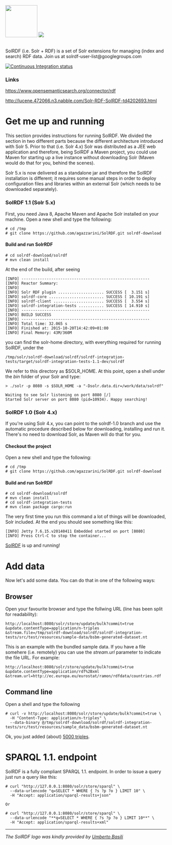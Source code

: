 <p><img src="https://cloud.githubusercontent.com/assets/7569632/7524584/5971e1ba-f503-11e4-940e-72e808677c48.png" width="100" height="100"/>
<img src="https://cloud.githubusercontent.com/assets/7569632/7532363/51104a30-f566-11e4-8481-229f64064905.png">
</p>
<br/>
SolRDF (i.e. Solr + RDF) is a set of Solr extensions for managing (index and search) RDF data. Join us at solrdf-user-list@googlegroups.com

[![Continuous Integration status](https://travis-ci.org/agazzarini/SolRDF.svg?branch=master)](https://travis-ci.org/agazzarini/SolRDF)

### Links

https://www.opensemanticsearch.org/connector/rdf

http://lucene.472066.n3.nabble.com/Solr-RDF-SolRDF-td4202693.html

# Get me up and running
This section provides instructions for running SolRDF. We divided the section in two different parts because the different architecture introduced with Solr 5. Prior to that (i.e. Solr 4.x) Solr was distributed as a JEE web application and therefore, being SolRDF a Maven project, you could use Maven for starting up a live instance without downloading Solr (Maven would do that for you, behind the scenes). 

Solr 5.x is now delivered as a standalone jar and therefore the SolRDF installation is different; it requires some manual steps in order to deploy configuration files and libraries within an external Solr (which needs to be downloaded separately).    

### SolRDF 1.1 (Solr 5.x)
First, you need Java 8, Apache Maven and Apache Solr installed on your machine.
Open a new shell and type the following:     

```
# cd /tmp
# git clone https://github.com/agazzarini/SolRDF.git solrdf-download
```  
#### Build and run SolrRDF    

```
# cd solrdf-download/solrdf
# mvn clean install

```
At the end of the build, after seeing

```
[INFO] --------------------------------------------------------
[INFO] Reactor Summary:
[INFO] 
[INFO] Solr RDF plugin .................... SUCCESS [  3.151 s]
[INFO] solrdf-core ........................ SUCCESS [ 10.191 s]
[INFO] solrdf-client ...................... SUCCESS [  3.554 s]
[INFO] solrdf-integration-tests ........... SUCCESS [ 14.910 s]
[INFO] --------------------------------------------------------
[INFO] BUILD SUCCESS
[INFO] --------------------------------------------------------  
[INFO] Total time: 32.065 s
[INFO] Finished at: 2015-10-20T14:42:09+01:00
[INFO] Final Memory: 43M/360M
```

you can find the solr-home directory, with everything required for running SolRDF, under the 

```
/tmp/solr/solrdf-download/solrdf/solrdf-integration-tests/target/solrdf-integration-tests-1.1-dev/solrdf
```
We refer to this directory as $SOLR_HOME. 
At this point, open a shell under the _bin_ folder of your Solr and type:

```
> ./solr -p 8080 -s $SOLR_HOME -a "-Dsolr.data.dir=/work/data/solrdf"

Waiting to see Solr listening on port 8080 [/]  
Started Solr server on port 8080 (pid=10934). Happy searching!

```

### SolRDF 1.0 (Solr 4.x)
If you're using Solr 4.x, you can point to the solrdf-1.0 branch and use the automatic procedure described below for downloading, installing and run it. There's no need to download Solr, as Maven will do that for you.

#### Checkout the project    
Open a new shell and type the following:   

```
# cd /tmp
# git clone https://github.com/agazzarini/SolRDF.git solrdf-download
```  

#### Build and run SolrRDF    

```
# cd solrdf-download/solrdf
# mvn clean install
# cd solrdf-integration-tests
# mvn clean package cargo:run
```
The very first time you run this command a lot of things will be downloaded, Solr included.
At the end you should see something like this:
```
[INFO] Jetty 7.6.15.v20140411 Embedded started on port [8080]
[INFO] Press Ctrl-C to stop the container...
``` 
[SolRDF](http://127.0.0.1:8080/solr/#/store) is up and running! 

# Add data   
Now let's add some data. You can do that in one of the following ways: 

## Browser
Open your favourite browser and type the follwing URL (line has been split for readability):
```
http://localhost:8080/solr/store/update/bulk?commit=true
&update.contentType=application/n-triples
&stream.file=/tmp/solrdf-download/solrdf/solrdf-integration-tests/src/test/resources/sample-data/bsbm-generated-dataset.nt
```
This is an example with the bundled sample data. If you have a file somehere (i.e. remotely) you can use the _stream.url_ parameter to indicate the file URL. For example:  

```
http://localhost:8080/solr/store/update/bulk?commit=true
&update.contentType=application/rdf%2Bxml
&stream.url=http://ec.europa.eu/eurostat/ramon/rdfdata/countries.rdf
```
## Command line
Open a shell and type the following
```
# curl -v http://localhost:8080/solr/store/update/bulk?commit=true \ 
  -H "Content-Type: application/n-triples" \
  --data-binary @/tmp/solrdf-download/solrdf/solrdf-integration-tests/src/test/resources/sample_data/bsbm-generated-dataset.nt
```
Ok, you just added (about) [5000 triples](http://127.0.0.1:8080/solr/#/store). 

# SPARQL 1.1. endpoint    
SolRDF is a fully compliant SPARQL 1.1. endpoint. In order to issue a query just run a query like this:
```
# curl "http://127.0.0.1:8080/solr/store/sparql" \
  --data-urlencode "q=SELECT * WHERE { ?s ?p ?o } LIMIT 10" \
  -H "Accept: application/sparql-results+json"
  
Or  
  
# curl "http://127.0.0.1:8080/solr/store/sparql" \
  --data-urlencode "**q=SELECT * WHERE { ?s ?p ?o } LIMIT 10**" \
  -H "Accept: application/sparql-results+xml"

```

-----------------------------------

_The SolRDF logo was kindly provided by [Umberto Basili](https://it.linkedin.com/in/umberto-basili-14a6a8b1)_ 

